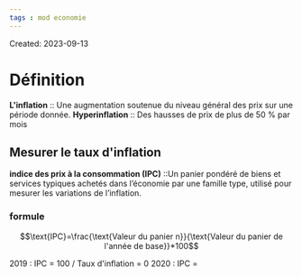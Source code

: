 ```yaml
---
tags : mod economie
---
```

Created: 2023-09-13

# Définition
**L'inflation** :: Une augmentation soutenue du niveau général des prix sur une période donnée.
**Hyperinflation** :: Des hausses de prix de plus de 50 % par mois

## Mesurer le taux d'inflation
**indice des prix à la consommation (IPC)** ::Un panier pondéré de biens et services typiques achetés dans l’économie par une famille type, utilisé pour mesurer les variations de l’inflation.
### formule 
$$\text{IPC}=\frac{\text{Valeur du panier n}}{\text{Valeur du panier de l'année de base}}*100$$

2019 : IPC = 100 / Taux d'inflation = 0
2020 : IPC = 